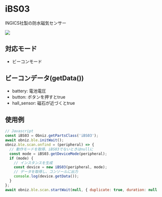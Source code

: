 # iBS03

INGICS社製の防水磁気センサー

![](image.jpg)

## 対応モード

- ビーコンモード

## ビーコンデータ(getData())

- battery: 電池電圧
- button: ボタンを押すとtrue
- hall_sensor: 磁石が近づくとtrue

## 使用例

```javascript
// Javascript
const iBS03 = Obniz.getPartsClass('iBS03');
await obniz.ble.initWait();
obniz.ble.scan.onfind = (peripheral) => {
  // 動作モードを取得、iBS03でないときはnullに
  const mode = iBS03.getDeviceMode(peripheral);
  if (mode) {
    // インスタンスを生成
    const device = new iBS03(peripheral, mode);
    // データを取得し、コンソールに出力
    console.log(device.getData());
  }
};
await obniz.ble.scan.startWait(null, { duplicate: true, duration: null });
```
